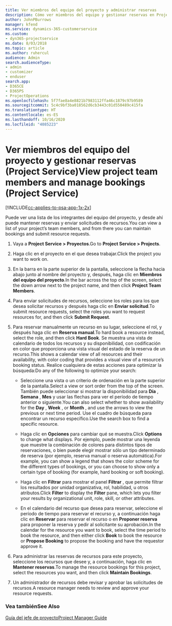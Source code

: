 ```yaml
---
title: Ver miembros del equipo del proyecto y administrar reservas
description: Cómo ver miembros del equipo y gestionar reservas en Project Service
author: JohnPBurrows
manager: kfend
ms.service: dynamics-365-customerservice
ms.custom:
- dyn365-projectservice
ms.date: 8/03/2018
ms.topic: article
ms.author: ruhercul
audience: Admin
search.audienceType:
- admin
- customizer
- enduser
search.app:
- D365CE
- D365PS
- ProjectOperations
ms.openlocfilehash: 5f7fae8a4e8821b7983112ffa46c1879c97b9589
ms.sourcegitcommit: 5c4c9bf3ba018562d6cb3443c01d550489c415fa
ms.translationtype: HT
ms.contentlocale: es-ES
ms.lasthandoff: 10/16/2020
ms.locfileid: "4085223"
---
```

# <a name="view-project-team-members-and-manage-bookings-project-service"></a><span data-ttu-id="701ae-103">Ver miembros del equipo del proyecto y gestionar reservas (Project Service)</span><span class="sxs-lookup"><span data-stu-id="701ae-103">View project team members and manage bookings (Project Service)</span></span>

[!INCLUDE[cc-applies-to-psa-app-1x-2x](../includes/cc-applies-to-psa-app-1x-2x.md)]

<span data-ttu-id="701ae-104">Puede ver una lista de los integrantes del equipo del proyecto, y desde ahí puede mantener reservas y enviar solicitudes de recursos.</span><span class="sxs-lookup"><span data-stu-id="701ae-104">You can view a list of your project’s team members, and from there you can maintain bookings and submit resource requests.</span></span>  
  
1.  <span data-ttu-id="701ae-105">Vaya a **Project Service > Proyectos**.</span><span class="sxs-lookup"><span data-stu-id="701ae-105">Go to **Project Service > Projects**.</span></span>  
  
2.  <span data-ttu-id="701ae-106">Haga clic en el proyecto en el que desea trabajar.</span><span class="sxs-lookup"><span data-stu-id="701ae-106">Click the project you want to work on.</span></span>  
  
3.  <span data-ttu-id="701ae-107">En la barra en la parte superior de la pantalla, seleccione la flecha hacia abajo junto al nombre del proyecto y, después, haga clic en **Miembros del equipo del proyecto**.</span><span class="sxs-lookup"><span data-stu-id="701ae-107">In the bar across the top of the screen, select the down arrow next to the project name, and then click **Project Team Members**.</span></span>  
  
4.  <span data-ttu-id="701ae-108">Para enviar solicitudes de recursos, seleccione los roles para los que desea solicitar recursos y después haga clic en **Enviar solicitud**.</span><span class="sxs-lookup"><span data-stu-id="701ae-108">To submit resource requests, select the roles you want to request resources for, and then click **Submit Request**.</span></span>  
  
5.  <span data-ttu-id="701ae-109">Para reservar manualmente un recurso en su lugar, seleccione el rol, y después haga clic en **Reserva manual**.</span><span class="sxs-lookup"><span data-stu-id="701ae-109">To hard book a resource instead, select the role, and then click **Hard Book**.</span></span> <span data-ttu-id="701ae-110">Se muestra una vista de calendario de todos los recursos y su disponibilidad, con codificación en color que proporciona una vista visual del estado de la reserva de un recurso.</span><span class="sxs-lookup"><span data-stu-id="701ae-110">This shows a calendar view of all resources and their availability, with color coding that provides a visual view of a resource’s booking status.</span></span> <span data-ttu-id="701ae-111">Realice cualquiera de estas acciones para optimizar la búsqueda:</span><span class="sxs-lookup"><span data-stu-id="701ae-111">Do any of the following to optimize your search:</span></span>  
  
    -   <span data-ttu-id="701ae-112">Seleccione una vista o un criterio de ordenación en la parte superior de la pantalla.</span><span class="sxs-lookup"><span data-stu-id="701ae-112">Select a view or sort order from the top of the screen.</span></span> <span data-ttu-id="701ae-113">También puede seleccionar si mostrar la disponibilidad para **Día** , **Semana** , **Mes** y usar las flechas para ver el período de tiempo anterior o siguiente.</span><span class="sxs-lookup"><span data-stu-id="701ae-113">You can also select whether to show availability for the **Day** , **Week** , or **Month** , and use the arrows to view the previous or next time period.</span></span> <span data-ttu-id="701ae-114">Use el cuadro de búsqueda para encontrar un recurso específico.</span><span class="sxs-lookup"><span data-stu-id="701ae-114">Use the search box to find a specific resource.</span></span>  
  
    -   <span data-ttu-id="701ae-115">Haga clic en **Opciones** para cambiar qué se muestra.</span><span class="sxs-lookup"><span data-stu-id="701ae-115">Click **Options** to change what displays.</span></span> <span data-ttu-id="701ae-116">Por ejemplo, puede mostrar una leyenda que muestre la combinación de colores para distintos tipos de reservaciones, o bien puede elegir mostrar sólo un tipo determinado de reserva (por ejemplo, reserva manual o reserva automática).</span><span class="sxs-lookup"><span data-stu-id="701ae-116">For example, you can show a legend that shows the color scheme for the different types of bookings, or you can choose to show only a certain type of booking (for example, hard booking or soft booking).</span></span>  
  
    -   <span data-ttu-id="701ae-117">Haga clic en **Filtrar** para mostrar el panel **Filtrar** , que permite filtrar los resultados por unidad organizativa, rol, habilidad, u otros atributos.</span><span class="sxs-lookup"><span data-stu-id="701ae-117">Click **Filter** to display the **Filter** pane, which lets you filter your results by organizational unit, role, skill, or other attributes.</span></span>  
  
    -   <span data-ttu-id="701ae-118">En el calendario del recurso que desea para reservar, seleccione el período de tiempo para reservar el recurso y, a continuación haga clic en **Reservar** para reservar el recurso o en **Proponer reserva** para proponer la reserva y pedir al solicitante su aprobación.</span><span class="sxs-lookup"><span data-stu-id="701ae-118">In the calendar for the resource you want to book, select the time period to book the resource, and then either click **Book** to book the resource or **Propose Booking** to propose the booking and have the requestor approve it.</span></span>  
  
6.  <span data-ttu-id="701ae-119">Para administrar las reservas de recursos para este proyecto, seleccione los recursos que desee y, a continuación, haga clic en **Mantener reservas**.</span><span class="sxs-lookup"><span data-stu-id="701ae-119">To manage the resource bookings for this project, select the resources you want, and then click **Maintain Bookings**.</span></span>  
  
7.  <span data-ttu-id="701ae-120">Un administrador de recursos debe revisar y aprobar las solicitudes de recursos.</span><span class="sxs-lookup"><span data-stu-id="701ae-120">A resource manager needs to review and approve your resource requests.</span></span>  
  
### <a name="see-also"></a><span data-ttu-id="701ae-121">Vea también</span><span class="sxs-lookup"><span data-stu-id="701ae-121">See Also</span></span>  
 [<span data-ttu-id="701ae-122">Guía del jefe de proyecto</span><span class="sxs-lookup"><span data-stu-id="701ae-122">Project Manager Guide</span></span>](../psa/project-manager-guide.md)

